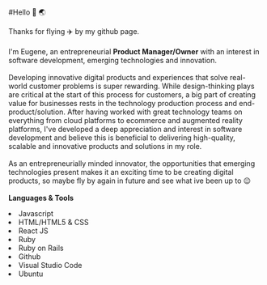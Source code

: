 #Hello :wave: :earth_asia:

Thanks for flying :airplane: by my github page.<br>
<br>
I'm Eugene, an entrepreneurial <strong>Product Manager/Owner</strong> with an interest in software development, emerging technologies and innovation.<br>
<br>
Developing innovative digital products and experiences that solve real-world customer problems is super rewarding. While design-thinking plays are critical at the start of this process for customers, a big part of creating value for businesses rests in the technology production process and end-product/solution. After having worked with great technology teams on everything from cloud platforms to ecommerce and augmented reality platforms, I've developed a deep appreciation and interest in software development and believe this is beneficial to delivering high-quality, scalable and innovative products and solutions in my role.<br>
<br>
As an entrepreneurially minded innovator, the opportunities that emerging technologies present makes it an exciting time to be creating digital products, so maybe fly by again in future and see what ive been up to :wink: <br>
<br>
<strong>Languages & Tools</strong>
<li> Javascript
<li> HTML/HTML5 & CSS
<li> React JS
<li> Ruby
<li> Ruby on Rails
<li> Github
<li> Visual Studio Code
<li> Ubuntu  
